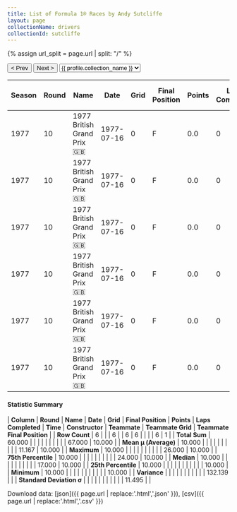 ```yaml
---
title: List of Formula 1® Races by Andy Sutcliffe
layout: page
collectionName: drivers
collectionId: sutcliffe
---
```


{% assign url_split = page.url | split: "/" %}
<div id="collection-navigation">
<button onclick="selector.options[selector.selectedIndex-1].value && (window.location = selector.options[selector.selectedIndex-1].value);">&lt; Prev</button>
<button onclick="selector.options[selector.selectedIndex+1].value && (window.location = selector.options[selector.selectedIndex+1].value);">Next &gt;</button>
<select id="selector" onchange="this.options[this.selectedIndex].value && (window.location = this.options[this.selectedIndex].value);">
  {% for collectionId in site.data[page.collectionName].refs %}
    {% if collectionId == page.collectionId %}
      {% assign selected = "selected" %}
    {% else %}
      {% assign selected = "" %}
    {% endif %}
    {% assign profile = site.data[page.collectionName][collectionId].profile %}
    <option value="/f1/{{ page.collectionName }}/{{ collectionId }}/{{ url_split[4] }}" {{ selected }}>{{ profile.collection_name }}</option>
  {% endfor %}
</select>
</div>

| Season | Round | Name | Date | Grid | Final Position | Points | Laps Completed | Time | Constructor | Teammate | Teammate Grid | Teammate Final Position |
|--|--|--|--|--|--|--|--|--|--|--|--|--|
| 1977 | 10 | 1977 British Grand Prix 🇬🇧 | 1977-07-16 | 0 | F | 0.0 | 0 |   | March 🇬🇧 | [Patrick Nève 🇧🇪](/f1/drivers/neve) | 26 | 10 |
| 1977 | 10 | 1977 British Grand Prix 🇬🇧 | 1977-07-16 | 0 | F | 0.0 | 0 |   | March 🇬🇧 | [Arturo Merzario 🇮🇹](/f1/drivers/merzario) | 17 | R |
| 1977 | 10 | 1977 British Grand Prix 🇬🇧 | 1977-07-16 | 0 | F | 0.0 | 0 |   | March 🇬🇧 | [Ian Scheckter 🇿🇦](/f1/drivers/ian_scheckter) | 24 | R |
| 1977 | 10 | 1977 British Grand Prix 🇬🇧 | 1977-07-16 | 0 | F | 0.0 | 0 |   | March 🇬🇧 | [Alex Ribeiro 🇧🇷](/f1/drivers/ribeiro) | 0 | F |
| 1977 | 10 | 1977 British Grand Prix 🇬🇧 | 1977-07-16 | 0 | F | 0.0 | 0 |   | March 🇬🇧 | [Brian Henton 🇬🇧](/f1/drivers/henton) | 0 | F |
| 1977 | 10 | 1977 British Grand Prix 🇬🇧 | 1977-07-16 | 0 | F | 0.0 | 0 |   | March 🇬🇧 | [Mikko Kozarowitzky 🇫🇮](/f1/drivers/kozarowitzky) | 0 | F |

#### Statistic Summary

| **Column** | **Round** | **Name** | **Date** | **Grid** | **Final Position** | **Points** | **Laps Completed** | **Time** | **Constructor** | **Teammate** | **Teammate Grid** | **Teammate Final Position** |
| **Row Count** | 6 |  |  | 6 |  | 6 | 6 |  |  |  | 6 | 1 |
| **Total Sum** | 60.000 |  |  |  |  |  |  |  |  |  | 67.000 | 10.000 |
| **Mean μ (Average)** | 10.000 |  |  |  |  |  |  |  |  |  | 11.167 | 10.000 |
| **Maximum** | 10.000 |  |  |  |  |  |  |  |  |  | 26.000 | 10.000 |
| **75th Percentile** | 10.000 |  |  |  |  |  |  |  |  |  | 24.000 | 10.000 |
| **Median** | 10.000 |  |  |  |  |  |  |  |  |  | 17.000 | 10.000 |
| **25th Percentile** | 10.000 |  |  |  |  |  |  |  |  |  |  | 10.000 |
| **Minimum** | 10.000 |  |  |  |  |  |  |  |  |  |  | 10.000 |
| **Variance** |  |  |  |  |  |  |  |  |  |  | 132.139 |  |
| **Standard Deviation σ** |  |  |  |  |  |  |  |  |  |  | 11.495 |  |

Download data: [json]({{ page.url | replace:'.html','.json' }}), [csv]({{ page.url | replace:'.html','.csv' }})
